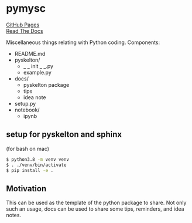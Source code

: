 # pymysc

[GitHub Pages](https://dkobayas.github.io/pymisc/index.html)  
[Read The Docs](https://pymisc.readthedocs.io/en/latest/)

Miscellaneous things relating with Python coding.
Components:
- README.md
- pyskelton/
    - _ _ init _ _.py
    - example.py
- docs/
    - pyskelton package
    - tips
    - idea note
- setup.py
- notebook/
    - ipynb

## setup for pyskelton and sphinx

(for bash on mac)
```sh
$ python3.8 -m venv venv
$ . ./venv/bin/activate
$ pip install -e .
```

## Motivation

This can be used as the template of the python package to share.
Not only such an usage, docs can be used to share some tips, reminders, and idea notes.

